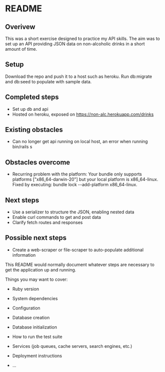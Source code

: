 # README

## Overivew

This was a short exercise designed to practice my API skills. The aim was to set up an API providing JSON data on non-alcoholic drinks in a short amount of time.

## Setup

Download the repo and push it to a host such as heroku.
Run db:migrate and db:seed to populate with sample data.

## Completed steps

- Set up db and api
- Hosted on heroku, exposed on https://non-alc.herokuapp.com/drinks

## Existing obstacles

- Can no longer get api running on local host, an error when running bin/rails s

## Obstacles overcome

- Recurring problem with the platform: Your bundle only supports platforms ["x86_64-darwin-20"] but your local platform is x86_64-linux. Fixed by executing: bundle lock --add-platform x86_64-linux.

## Next steps

- Use a serializer to structure the JSON, enabling nested data
- Enable curl commands to get and post data
- Clarify fetch routes and responses

## Possible next steps

- Create a web-scraper or file-scraper to auto-populate additional information

This README would normally document whatever steps are necessary to get the
application up and running.

Things you may want to cover:

* Ruby version

* System dependencies

* Configuration

* Database creation

* Database initialization

* How to run the test suite

* Services (job queues, cache servers, search engines, etc.)

* Deployment instructions

* ...
